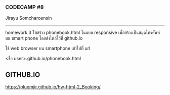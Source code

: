 ### CODECAMP #8
Jirayu Somcharoensin    
___
homework 3
ให้สร้าง phonebook.html ในแบบ responsive 
เพื่อสร้างเป็นสมุดโทรศัพท์บน smart phone
โดยส่งไฟล์ไว้ที่ github.io

ใช้ web browser บน smartphone เข้าไปที่  url

<ชื่อ user>.github.io/phonebook.html


## GITHUB.IO
https://pluemjir.github.io/hw-html-2_Booking/